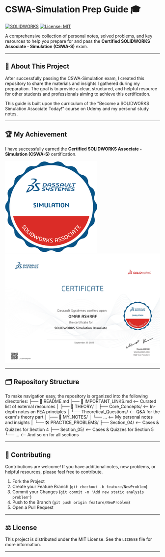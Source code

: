 # CSWA-Simulation Prep Guide 🎓

[![SOLIDWORKS](https://img.shields.io/badge/SOLIDWORKS-Simulation-red?style=for-the-badge&logo=solidworks)](https://www.solidworks.com/category/simulation-software)
[![License: MIT](https://img.shields.io/badge/License-MIT-yellow.svg?style=for-the-badge)](https://opensource.org/licenses/MIT)

A comprehensive collection of personal notes, solved problems, and key resources to help you prepare for and pass the **Certified SOLIDWORKS Associate - Simulation (CSWA-S)** exam.

---

## 📜 About This Project

After successfully passing the CSWA-Simulation exam, I created this repository to share the materials and insights I gathered during my preparation. The goal is to provide a clear, structured, and helpful resource for other students and professionals aiming to achieve this certification.

This guide is built upon the curriculum of the "Become a SOLIDWORKS Simulation Associate Today!" course on Udemy and my personal study notes.

---

## 🏆 My Achievement

I have successfully earned the **Certified SOLIDWORKS Associate - Simulation (CSWA-S)** certification.

<p align="left">
  <img src="CERTIFICAT+BADGE/ASSOCIATE - SIMULATION.png" alt="CSWA-Simulation Badge" width="300">

  <a href="CERTIFICAT+BADGE/Certificate_C-D9YF6RJV87.jpg">
    <img src="CERTIFICAT+BADGE/Certificate_C-D9YF6RJV87.jpg" alt="CSWA-Simulation Certificate" width="600">
  </a>
</p>

---

## 🗂️ Repository Structure

To make navigation easy, the repository is organized into the following directories:
├── 📄 README.md
├── 📄 IMPORTANT_LINKS.md       <-- Curated list of external resources
│
├── 🧠 THEORY/
│   ├── Core_Concepts/          <-- In-depth notes on FEA principles
│   └── Theoretical_Questions/  <-- Q&A for the exam's theory part
│
├── 📝 MY_NOTES/
│   └── ...                     <-- My personal notes and insights
│
└── 🛠️ PRACTICE_PROBLEMS/
├── Section_04/             <-- Cases & Quizzes for Section 4
├── Section_05/             <-- Cases & Quizzes for Section 5
└── ...                     <-- And so on for all sections

---


## 🤝 Contributing

Contributions are welcome! If you have additional notes, new problems, or helpful resources, please feel free to contribute.

1.  Fork the Project
2.  Create your Feature Branch (`git checkout -b feature/NewProblem`)
3.  Commit your Changes (`git commit -m 'Add new static analysis problem'`)
4.  Push to the Branch (`git push origin feature/NewProblem`)
5.  Open a Pull Request

---

## ⚖️ License

This project is distributed under the MIT License. See the `LICENSE` file for more information.

---
